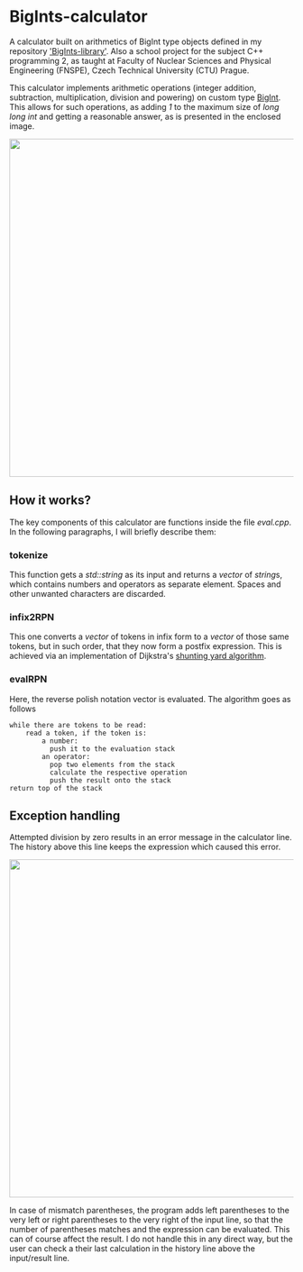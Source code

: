 # BigInts-calculator

A calculator built on arithmetics of BigInt type objects defined in my repository ['BigInts-library'](https://github.com/PrinceOfCzechia/BigInts-library). Also a school project for the subject C++ programming 2, as taught at Faculty of Nuclear Sciences and Physical Engineering (FNSPE), Czech Technical University (CTU) Prague.

This calculator implements arithmetic operations (integer addition, subtraction, multiplication, division and powering) on custom type [BigInt](https://github.com/PrinceOfCzechia/BigInts-library). This allows for such operations, as adding *1* to the maximum size of *long long int* and getting a reasonable answer, as is presented in the enclosed image.

<img src="https://user-images.githubusercontent.com/72036926/186395384-a9c65216-aed6-416f-ac45-86b036f5de42.png" height="600"/>

## How it works?

The key components of this calculator are functions inside the file *eval.cpp*. In the following paragraphs, I will briefly describe them:

### tokenize

This function gets a *std::string* as its input and returns a *vector* of *string*s, which contains numbers and operators as separate element. Spaces and other unwanted characters are discarded.

### infix2RPN

This one converts a *vector* of tokens in infix form to a *vector* of those same tokens, but in such order, that they now form a postfix expression. This is achieved via an implementation of Dijkstra's [shunting yard algorithm](https://en.wikipedia.org/wiki/Shunting_yard_algorithm).

### evalRPN

Here, the reverse polish notation vector is evaluated. The algorithm goes as follows

```
while there are tokens to be read:
    read a token, if the token is:
        a number:
          push it to the evaluation stack
        an operator:
          pop two elements from the stack
          calculate the respective operation
          push the result onto the stack
return top of the stack
```

## Exception handling
Attempted division by zero results in an error message in the calculator line. The history above this line keeps the expression which caused this error.

<img src="https://user-images.githubusercontent.com/72036926/186427164-9fba72fe-bd45-40d3-b0fd-b5816a941545.png" width="600"/>

In case of mismatch parentheses, the program adds left parentheses to the very left or right parentheses to the very right of the input line, so that the number of parentheses matches and the expression can be evaluated. This can of course affect the result. I do not handle this in any direct way, but the user can check a their last calculation in the history line above the input/result line.
